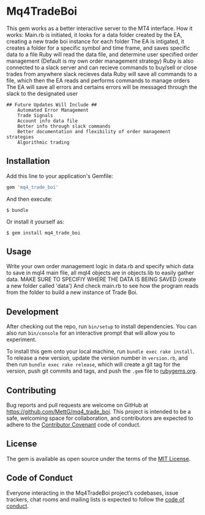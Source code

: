 # Mq4TradeBoi

This gem works as a better interactive server to the MT4 interface. How it works:
    Main.rb is initiated, it looks for a data folder created by the EA, creating a new trade boi instance for each folder
    The EA is intigated, it creates a folder for a specific symbol and time frame, and saves specific data to a file
    Ruby will read the data file, and determine user specified order management (Default is my own order management strategy)
    Ruby is also connected to a slack server and can recieve commands to buy/sell or close trades from anywhere slack recieves data
    Ruby will save all commands to a file, which then the EA reads and performs commands to manage orders
    The EA will save all errors and certains errors will be messaged through the slack to the designated user

    ## Future Updates Will Include ##
        Automated Error Management
        Trade Signals
        Account info data file
        Better info through slack commands
        Better documentation and flexibility of order management strategies
        Algorithmic trading

## Installation

Add this line to your application's Gemfile:

```ruby
gem 'mq4_trade_boi'
```

And then execute:

    $ bundle

Or install it yourself as:

    $ gem install mq4_trade_boi

## Usage

Write your own order management logic in data.rb and specify which data to save in mql4 main file, all mql4 objects are in objects.lib to easily gather data. MAKE SURE TO SPECIFIY WHERE THE DATA IS BEING SAVED (create a new folder called 'data') And check main.rb to see how the program reads from the folder to build a new instance of Trade Boi.

## Development

After checking out the repo, run `bin/setup` to install dependencies. You can also run `bin/console` for an interactive prompt that will allow you to experiment.

To install this gem onto your local machine, run `bundle exec rake install`. To release a new version, update the version number in `version.rb`, and then run `bundle exec rake release`, which will create a git tag for the version, push git commits and tags, and push the `.gem` file to [rubygems.org](https://rubygems.org).

## Contributing

Bug reports and pull requests are welcome on GitHub at https://github.com/MettG/mq4_trade_boi. This project is intended to be a safe, welcoming space for collaboration, and contributors are expected to adhere to the [Contributor Covenant](http://contributor-covenant.org) code of conduct.

## License

The gem is available as open source under the terms of the [MIT License](https://opensource.org/licenses/MIT).

## Code of Conduct

Everyone interacting in the Mq4TradeBoi project’s codebases, issue trackers, chat rooms and mailing lists is expected to follow the [code of conduct](https://github.com/[USERNAME]/mq4_trade_boi/blob/master/CODE_OF_CONDUCT.md).
